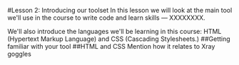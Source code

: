 #Lesson 2: Introducing our toolset
In this lesson we will look at the main tool we'll use in the course to write code and learn skills — XXXXXXXX.

We'll also introduce the languages we'll be learning in this course: HTML (Hypertext Markup Language) and CSS (Cascading Stylesheets.)
##Getting familiar with your tool
##HTML and CSS
Mention how it relates to Xray goggles